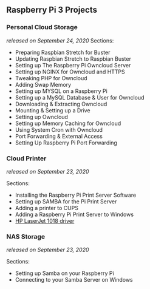 ## Raspberry Pi 3 Projects

### Personal Cloud Storage
_released on September 24, 2020_
Sections:
- Preparing Raspbian Stretch for Buster
- Updating Raspbian Stretch to Raspbian Buster
- Setting up The Raspberry Pi Owncloud Server
- Setting up NGINX for Owncloud and HTTPS
- Tweaking PHP for Owncloud
- Adding Swap Memory
- Setting up MYSQL on a Raspberry Pi
- Setting up a MySQL Database & User for Owncloud
- Downloading & Extracting Owncloud
- Mounting & Setting up a Drive
- Setting up Owncloud
- Setting up Memory Caching for Owncloud
- Using System Cron with Owncloud
- Port Forwarding & External Access
- Setting Up Raspberry Pi Port Forwarding

### Cloud Printer
_released on September 23, 2020_

Sections:
- Installing the Raspberry Pi Print Server Software
- Setting up SAMBA for the Pi Print Server
- Adding a printer to CUPS
- Adding a Raspberry Pi Print Server to Windows
- [HP LaserJet 1018 driver](https://github.com/catamold/raspberrypi-projects/releases/download/v1.0/hp-laserjet-1018-basic-driver.zip) 

### NAS Storage
_released on September 23, 2020_

Sections:
- Setting up Samba on your Raspberry Pi
- Connecting to your Samba Server on Windows